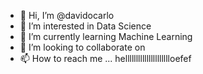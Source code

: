 - 👋 Hi, I’m @davidocarlo
- 👀 I’m interested in Data Science 
- 🌱 I’m currently learning Machine Learning
- 💞️ I’m looking to collaborate on
- 📫 How to reach me ... hellllllllllllllllllllloefef

<!---
davidocarlo/davidocarlo is a ✨ special ✨ repository because its `README.md` (this file) appears on your GitHub profile.
You can click the Preview link to take a look at your changes.
--->
